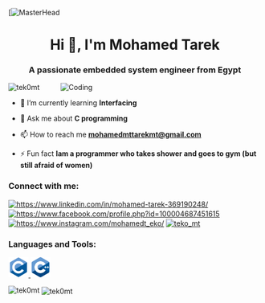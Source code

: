 [![MasterHead](https://media.licdn.com/dms/image/C5612AQG-hSatusSeDg/article-cover_image-shrink_423_752/0/1610367140269?e=1723680000&v=beta&t=fKmC3F58Id0xV-semjqtXl3YF5ysgXdAZLjVnuDWBg4)
<h1 align="center">Hi 👋, I'm Mohamed Tarek</h1>
<h3 align="center">A passionate embedded system engineer from Egypt</h3>
<img align="right" alt="Coding" width="400" src="https://media4.giphy.com/media/v1.Y2lkPTc5MGI3NjExbXVlOHIxcnYxdHI0cG10Y3NoYnAyMWxoOW45djNjOXoxZGo3ZHhvZiZlcD12MV9pbnRlcm5hbF9naWZfYnlfaWQmY3Q9Zw/qgQUggAC3Pfv687qPC/giphy.webp">
<p align="left"> <img src="https://komarev.com/ghpvc/?username=tek0mt&label=Profile%20views&color=0e75b6&style=flat" alt="tek0mt" /> </p>

- 🌱 I’m currently learning **Interfacing**

- 💬 Ask me about **C programming**

- 📫 How to reach me **mohamedmttarekmt@gmail.com**

- ⚡ Fun fact **Iam a programmer who takes shower and goes to gym (but still afraid of women)**

<h3 align="left">Connect with me:</h3>
<p align="left">
<a href="https://www.linkedin.com/in/mohamed-tarek-369190248/" target="blank"><img align="center" src="https://raw.githubusercontent.com/rahuldkjain/github-profile-readme-generator/master/src/images/icons/Social/linked-in-alt.svg" alt="https://www.linkedin.com/in/mohamed-tarek-369190248/" height="30" width="40" /></a>
<a href="https://fb.com/https://www.facebook.com/profile.php?id=100004687451615" target="blank"><img align="center" src="https://raw.githubusercontent.com/rahuldkjain/github-profile-readme-generator/master/src/images/icons/Social/facebook.svg" alt="https://www.facebook.com/profile.php?id=100004687451615" height="30" width="40" /></a>
<a href="https://instagram.com/https://www.instagram.com/mohamedt_eko/" target="blank"><img align="center" src="https://raw.githubusercontent.com/rahuldkjain/github-profile-readme-generator/master/src/images/icons/Social/instagram.svg" alt="https://www.instagram.com/mohamedt_eko/" height="30" width="40" /></a>
<a href="https://codeforces.com/profile/teko_mt" target="blank"><img align="center" src="https://raw.githubusercontent.com/rahuldkjain/github-profile-readme-generator/master/src/images/icons/Social/codeforces.svg" alt="teko_mt" height="30" width="40" /></a>
</p>

<h3 align="left">Languages and Tools:</h3>
<p align="left"> <a href="https://www.cprogramming.com/" target="_blank" rel="noreferrer"> <img src="https://raw.githubusercontent.com/devicons/devicon/master/icons/c/c-original.svg" alt="c" width="40" height="40"/> </a> <a href="https://www.w3schools.com/cpp/" target="_blank" rel="noreferrer"> <img src="https://raw.githubusercontent.com/devicons/devicon/master/icons/cplusplus/cplusplus-original.svg" alt="cplusplus" width="40" height="40"/> </a> </p>

<p><img align="left" src="https://github-readme-stats.vercel.app/api/top-langs?username=tek0mt&show_icons=true&locale=en&layout=compact" alt="tek0mt" /></p>

<p>&nbsp;<img align="center" src="https://github-readme-stats.vercel.app/api?username=tek0mt&show_icons=true&locale=en" alt="tek0mt" /></p>
